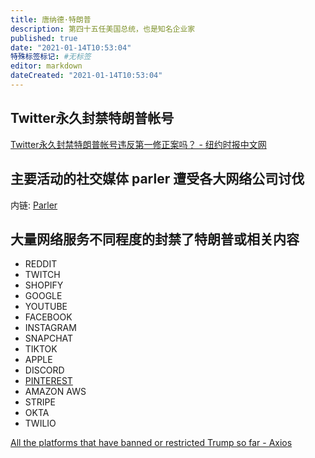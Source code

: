 ```yaml
---
title: 唐纳德·特朗普
description: 第四十五任美国总统，也是知名企业家
published: true
date: "2021-01-14T10:53:04"
特殊标签标记: #无标签
editor: markdown
dateCreated: "2021-01-14T10:53:04"
---
```


## Twitter永久封禁特朗普帐号

[Twitter永久封禁特朗普帐号违反第一修正案吗？ - 纽约时报中文网](https://web.archive.org/web/20210112045842/https://cn.nytimes.com/usa/20210111/first-amendment-free-speech/)

## 主要活动的社交媒体 parler 遭受各大网络公司讨伐

内链: [Parler](/website/Parler.md)

## 大量网络服务不同程度的封禁了特朗普或相关内容

+   REDDIT
+   TWITCH
+   SHOPIFY
+   GOOGLE
+   YOUTUBE
+   FACEBOOK
+   INSTAGRAM
+   SNAPCHAT
+   TIKTOK
+   APPLE
+   DISCORD
+   [PINTEREST](website/Pinterest.md)
+   AMAZON AWS
+   STRIPE
+   OKTA
+   TWILIO

[All the platforms that have banned or restricted Trump so far - Axios](https://web.archive.org/web/20210113103440/https://www.axios.com/platforms-social-media-ban-restrict-trump-d9e44f3c-8366-4ba9-a8a1-7f3114f920f1.html)
